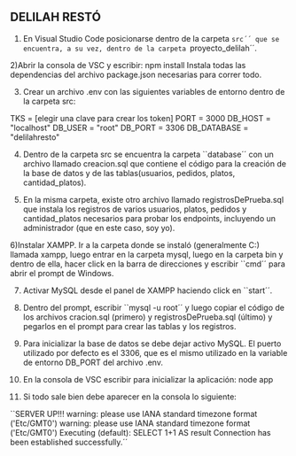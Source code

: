 DELILAH RESTÓ
-------------

1) En Visual Studio Code posicionarse dentro de la carpeta ``src´´ que se encuentra, a su vez, dentro de la carpeta ``proyecto_delilah´´.

2)Abrir la consola de VSC y escribir:
	npm install
Instala todas las dependencias del archivo package.json necesarias para correr todo.

3) Crear un archivo .env con las siguientes variables de entorno dentro de la carpeta src:

TKS = [elegir una clave para crear los token]
PORT = 3000
DB_HOST = "localhost"
DB_USER = "root"
DB_PORT = 3306
DB_DATABASE = "delilahresto"

4) Dentro de la carpeta src se encuentra la carpeta ``database´´ con un archivo llamado creacion.sql que contiene el código para la creación de la base de datos y de las tablas(usuarios, pedidos, platos, cantidad_platos).

5) En la misma carpeta, existe otro archivo llamado registrosDePrueba.sql que instala los registros de varios usuarios, platos, pedidos y cantidad_platos necesarios para probar los endpoints, incluyendo un administrador (que en 
este caso, soy yo).

6)Instalar XAMPP. Ir a la carpeta donde se instaló (generalmente C:\) llamada xampp, luego entrar en la carpeta mysql, luego en la carpeta bin y dentro de ella, hacer click en la barra de direcciones y escribir ``cmd´´ para abrir el prompt de Windows. 

7) Activar MySQL desde el panel de XAMPP haciendo click en ``start´´.

8) Dentro del prompt, escribir ``mysql -u root´´ y luego copiar el código de los archivos cracion.sql (primero) y registrosDePrueba.sql (último) y pegarlos en el prompt para crear las tablas y los registros.

9) Para inicializar la base de datos se debe dejar activo MySQL. El puerto utilizado por defecto es el 3306, que es el mismo utilizado en la variable de entorno DB_PORT del archivo .env.

10) En la consola de VSC escribir para inicializar la aplicación:
	node app

11) Si todo sale bien debe aparecer en la consola lo siguiente:

``SERVER UP!!!
warning: please use IANA standard timezone format ('Etc/GMT0')
warning: please use IANA standard timezone format ('Etc/GMT0')
Executing (default): SELECT 1+1 AS result
Connection has been established successfully.´´




